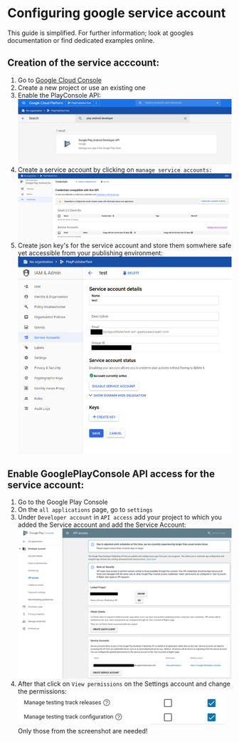 # Configuring google service account

This guide is simplified. For further information; look at googles documentation or find dedicated examples online.

## Creation of the service acccount:
1. Go to [Google Cloud Console](https://console.cloud.google.com)
2. Create a new project or use an existing one
3. Enable the PlayConsole API:  
![](docresources/enablePlayConsoleApi.png)
4. Create a service account by clicking on `manage service accounts:`  
![](docresources/createServiceAccount.png)
5. Create json key's for the service account and store them somwhere safe yet accessible from your publishing environment:  
![](docresources/createKeys.png)

## Enable GooglePlayConsole API access for the service account:
1. Go to the Google Play Console
2. On the `all applications` page, go to `settings`
3. Under `Developer account` in `API access` add your project to which you added the Service account and add the Service Account:  
![](docresources/addServiceAccount.png)
4. After that click on `View permissions` on the Settings account and change the permissions:  
![](docresources/serviceAccountPermissions.png)  
Only those from the screenshot are needed!
